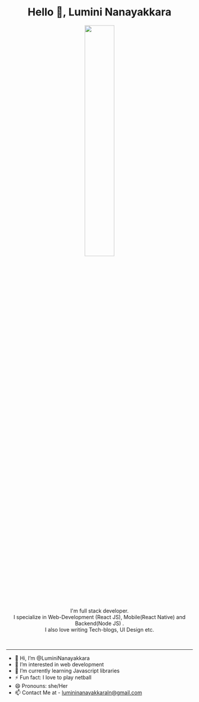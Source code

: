 <h1 align="center">Hello 👋, Lumini Nanayakkara</h1>

<p align="center" ><img 
 src="https://www.google.com/url?sa=i&url=https%3A%2F%2Fgithub.com%2FPranali-5&psig=AOvVaw21XDYHQTbA0EVOVU2TkXBw&ust=1649154367604000&source=images&cd=vfe&ved=0CAsQjRxqFwoTCIi09LKZ-vYCFQAAAAAdAAAAABAa" width="40%"/></p>
 <!--https://i.pinimg.com/originals/e4/92/66/e49266b020eb9e125f4bc87503414444.gif--->
 <!--https://64.media.tumblr.com/c47fcf68e5fd6d6558d0c1d98a564724/tumblr_n13zd2Y3451rckw67o1_400.gifv-->
 <!--https://cdn.lowgif.com/medium/9cb12f51dffbaaa6-character-typing-by-vincent-mokuenko-dribbble.gif-->
 
<p align="center">I'm full stack developer.<br/>I specialize in Web-Development (React JS), Mobile(React Native) and Backend(Node JS) .<br> I also love writing Tech-blogs, UI Design etc.<br></p><br/>


---
- 👋 Hi, I’m @LuminiNanayakkara
- 👀 I’m interested in web development
- 🌱 I’m currently learning Javascript libraries
- ⚡ Fun fact: I love to play netball
- 😄 Pronouns: she/Her
- 📫 Contact Me at - lumininanayakkaraln@gmail.com

<!---
LuminiNanayakkara/LuminiNanayakkara is a ✨ special ✨ repository because its `README.md` (this file) appears on your GitHub profile.
You can click the Preview link to take a look at your changes.
--->
